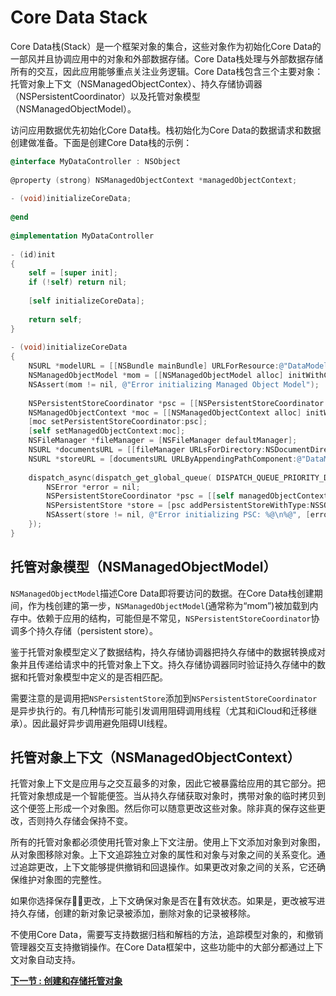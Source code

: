 # Core Data Stack
Core Data栈(Stack）是一个框架对象的集合，这些对象作为初始化Core Data的一部风并且协调应用中的对象和外部数据存储。Core Data栈处理与外部数据存储所有的交互，因此应用能够重点关注业务逻辑。Core Data栈包含三个主要对象：托管对象上下文（NSManagedObjectContex）、持久存储协调器（NSPersistentCoordinator）以及托管对象模型（NSManagedObjectModel）。

访问应用数据优先初始化Core Data栈。栈初始化为Core Data的数据请求和数据创建做准备。下面是创建Core Data栈的示例：

```objective-c
@interface MyDataController : NSObject
 
@property (strong) NSManagedObjectContext *managedObjectContext;
 
- (void)initializeCoreData;
 
@end
 
@implementation MyDataController
 
- (id)init
{
    self = [super init];
    if (!self) return nil;
 
    [self initializeCoreData];
 
    return self;
}
 
- (void)initializeCoreData
{
    NSURL *modelURL = [[NSBundle mainBundle] URLForResource:@"DataModel" withExtension:@"momd"];
    NSManagedObjectModel *mom = [[NSManagedObjectModel alloc] initWithContentsOfURL:modelURL];
    NSAssert(mom != nil, @"Error initializing Managed Object Model");
 
    NSPersistentStoreCoordinator *psc = [[NSPersistentStoreCoordinator alloc] initWithManagedObjectModel:mom];
    NSManagedObjectContext *moc = [[NSManagedObjectContext alloc] initWithConcurrencyType:NSMainQueueConcurrencyType];
    [moc setPersistentStoreCoordinator:psc];
    [self setManagedObjectContext:moc];
    NSFileManager *fileManager = [NSFileManager defaultManager];
    NSURL *documentsURL = [[fileManager URLsForDirectory:NSDocumentDirectory inDomains:NSUserDomainMask] lastObject];
    NSURL *storeURL = [documentsURL URLByAppendingPathComponent:@"DataModel.sqlite"];
 
    dispatch_async(dispatch_get_global_queue( DISPATCH_QUEUE_PRIORITY_DEFAULT, 0), ^(void) {
        NSError *error = nil;
        NSPersistentStoreCoordinator *psc = [[self managedObjectContext] persistentStoreCoordinator];
        NSPersistentStore *store = [psc addPersistentStoreWithType:NSSQLiteStoreType configuration:nil URL:storeURL options:nil error:&error];
        NSAssert(store != nil, @"Error initializing PSC: %@\n%@", [error localizedDescription], [error userInfo]);
    });
}
```

## 托管对象模型（NSManagedObjectModel）
`NSManagedObjectModel`描述Core Data即将要访问的数据。在Core Data栈创建期间，作为栈创建的第一步，`NSManagedObjectModel`(通常称为“mom”)被加载到内存中。依赖于应用的结构，可能但是不常见，`NSPersistentStoreCoordinator`协调多个持久存储（persistent store）。

鉴于托管对象模型定义了数据结构，持久存储协调器把持久存储中的数据转换成对象并且传递给请求中的托管对象上下文。持久存储协调器同时验证持久存储中的数据和托管对象模型中定义的是否相匹配。

需要注意的是调用把`NSPersistentStore`添加到`NSPersistentStoreCoordinator`是异步执行的。有几种情形可能引发调用阻碍调用线程（尤其和iCloud和迁移继承）。因此最好异步调用避免阻碍UI线程。

## 托管对象上下文（NSManagedObjectContext）
托管对象上下文是应用与之交互最多的对象，因此它被暴露给应用的其它部分。把托管对象想成是一个智能便签。当从持久存储获取对象时，携带对象的临时拷贝到这个便签上形成一个对象图。然后你可以随意更改这些对象。除非真的保存这些更改，否则持久存储会保持不变。

所有的托管对象都必须使用托管对象上下文注册。使用上下文添加对象到对象图，从对象图移除对象。上下文追踪独立对象的属性和对象与对象之间的关系变化。通过追踪更改，上下文能够提供撤销和回退操作。如果更改对象之间的关系，它还确保维护对象图的完整性。

如果你选择保存更改，上下文确保对象是否在有效状态。如果是，更改被写进持久存储，创建的新对象记录被添加，删除对象的记录被移除。

不使用Core Data，需要写支持数据归档和解档的方法，追踪模型对象的，和撤销管理器交互支持撤销操作。在Core Data框架中，这些功能中的大部分都通过上下文对象自动支持。

**[下一节 : 创建和存储托管对象](/Storage/CoreData/官方文档翻译/创建和存储托管对象.md)**








